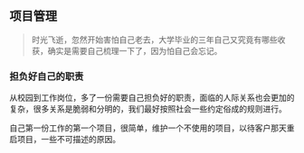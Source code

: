## 项目管理

>时光飞逝，忽然开始害怕自己老去，大学毕业的三年自己又究竟有哪些收获，确实是需要自己梳理一下了，因为怕自己会忘记。

### 担负好自己的职责

从校园到工作岗位，多了一份需要自己担负好的职责，面临的人际关系也会更加的复杂，很多关系是脆弱和分明的，我们最好按照社会一些约定俗成的规则进行。

自己第一份工作的第一个项目，很简单，维护一个不使用的项目，以待客户那天重启项目，一些不可描述的原因。

